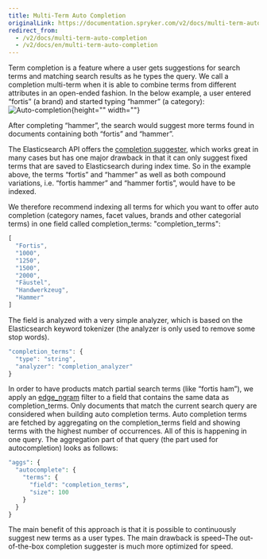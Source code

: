 ```yaml
---
title: Multi-Term Auto Completion
originalLink: https://documentation.spryker.com/v2/docs/multi-term-auto-completion
redirect_from:
  - /v2/docs/multi-term-auto-completion
  - /v2/docs/en/multi-term-auto-completion
---
```


Term completion is a feature where a user gets suggestions for search terms and matching search results as he types the query. We call a completion multi-term when it is able to combine terms from different attributes in an open-ended fashion. In the below example, a user entered “fortis” (a brand) and started typing “hammer” (a category):
![Auto-completion](https://spryker.s3.eu-central-1.amazonaws.com/docs/Developer+Guide/Search+Engine/Multi-Term+Auto+Completion/completion.png){height="" width=""}

After completing “hammer”, the search would suggest more terms found in documents containing both “fortis” and “hammer”.

The Elasticsearch API offers the [completion suggester](https://www.elastic.co/guide/en/elasticsearch/reference/current/search-suggesters-completion.html), which works great in many cases but has one major drawback in that it can only suggest fixed terms that are saved to Elasticsearch during index time. So in the example above, the terms “fortis” and “hammer” as well as both compound variations, i.e. “fortis hammer” and “hammer fortis”, would have to be indexed.

We therefore recommend indexing all terms for which you want to offer auto completion (category names, facet values, brands and other categorial terms) in one field called completion_terms: "completion_terms":

```js
[
  "Fortis",
  "1000",
  "1250",
  "1500",
  "2000",
  "Fäustel",
  "Handwerkzeug",
  "Hammer"
]
```

The field is analyzed with a very simple analyzer, which is based on the Elasticsearch keyword tokenizer (the analyzer is only used to remove some stop words).

```js
"completion_terms": {
  "type": "string",
  "analyzer": "completion_analyzer"
}
```

In order to have products match partial search terms (like “fortis ham”), we apply an [edge_ngram](https://www.elastic.co/guide/en/elasticsearch/guide/master/_index_time_search_as_you_type.html#_edge_n_grams_and_postcodes) filter to a field that contains the same data as completion_terms. Only documents that match the current search query are considered when building auto completion terms. Auto completion terms are fetched by aggregating on the completion_terms field and showing terms with the highest number of occurrences. All of this is happening in one query. The aggregation part of that query (the part used for autocompletion) looks as follows:

```php
"aggs": {
  "autocomplete": {
    "terms": {
      "field": "completion_terms",
      "size": 100
    }
  }
}
```

The main benefit of this approach is that it is possible to continuously suggest new terms as a user types. The main drawback is speed–The out-of-the-box completion suggester is much more optimized for speed.
